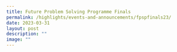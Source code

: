 ```yaml
---
title: Future Problem Solving Programme Finals
permalink: /highlights/events-and-announcements/fpspfinals23/
date: 2023-03-31
layout: post
description: ""
image: ""
---
```

